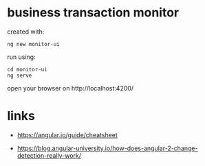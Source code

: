 # business transaction monitor

created with:

    ng new monitor-ui

run using:

    cd monitor-ui
    ng serve

open your browser on http://localhost:4200/

# links

- https://angular.io/guide/cheatsheet

- https://blog.angular-university.io/how-does-angular-2-change-detection-really-work/
